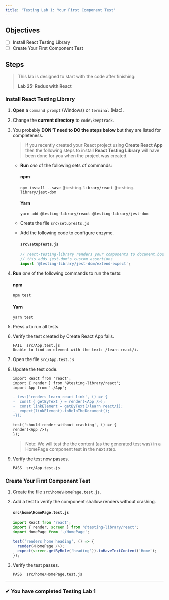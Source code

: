```yaml
---
title: 'Testing Lab 1: Your First Component Test'
---
```


## Objectives

- [ ] Install React Testing Library
- [ ] Create Your First Component Test

## Steps

> This lab is designed to start with the code after finishing:
>
> **Lab 25: Redux with React**

### Install React Testing Library

1.  **Open** a `command prompt` (Windows) or `terminal` (Mac).
1.  Change the **current directory** to `code\keeptrack`.
1.  You probably **DON'T need to DO the steps below** but they are listed for completeness.

    > If you recently created your React project using **Create React App** then the following steps to install **React Testing Library** will have been done for you when the project was created.

    - **Run** _one_ of the following sets of commands:

      #### npm

      ```shell
      npm install --save @testing-library/react @testing-library/jest-dom
      ```

      #### Yarn

      ```shell
      yarn add @testing-library/react @testing-library/jest-dom
      ```

    - Create the file `src\setupTests.js`
    - Add the following code to configure enzyme.

      #### `src\setupTests.js`

      ```js
      // react-testing-library renders your components to document.body,
      // this adds jest-dom's custom assertions
      import '@testing-library/jest-dom/extend-expect';
      ```

1.  **Run** _one_ of the following commands to run the tests:

    #### npm

    ```shell
    npm test
    ```

    #### Yarn

    ```shell
    yarn test
    ```

1.  Press `a` to run all tests.
1.  Verify the test created by Create React App fails.

    ```shell
    FAIL  src/App.test.js
    Unable to find an element with the text: /learn react/i.
    ```

1.  Open the file `src/App.test.js`
1.  Update the test code.

    ```diff
    import React from 'react';
    import { render } from '@testing-library/react';
    import App from './App';

    - test('renders learn react link', () => {
    -  const { getByText } = render(<App />);
    -  const linkElement = getByText(/learn react/i);
    -  expect(linkElement).toBeInTheDocument();
    -});

    test('should render without crashing', () => {
    render(<App />);
    });

    ```

    > Note: We will test the the content (as the generated test was) in a HomePage component test in the next step.

1.  Verify the test now passes.

    ```
    PASS  src/App.test.js
    ```

### Create Your First Component Test

1. Create the file `src\home\HomePage.test.js`.
1. Add a test to verify the component shallow renders without crashing.

   #### `src\home\HomePage.test.js`

   ```js
   import React from 'react';
   import { render, screen } from '@testing-library/react';
   import HomePage from './HomePage';

   test('renders home heading', () => {
     render(<HomePage />);
     expect(screen.getByRole('heading')).toHaveTextContent('Home');
   });
   ```

1. Verify the test passes.

   ```shell
   PASS  src/home/HomePage.test.js
   ```

---

### &#10004; You have completed Testing Lab 1
